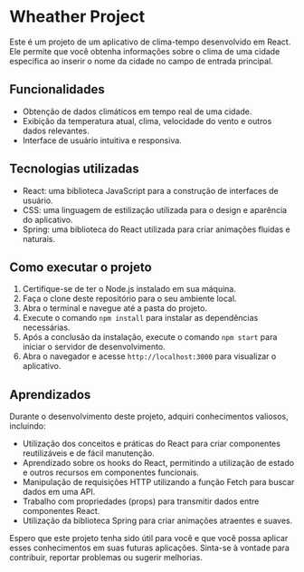 # Wheather Project

Este é um projeto de um aplicativo de clima-tempo desenvolvido em React. Ele permite que você obtenha informações sobre o clima de uma cidade específica ao inserir o nome da cidade no campo de entrada principal.

## Funcionalidades

- Obtenção de dados climáticos em tempo real de uma cidade.
- Exibição da temperatura atual, clima, velocidade do vento e outros dados relevantes.
- Interface de usuário intuitiva e responsiva.

## Tecnologias utilizadas

- React: uma biblioteca JavaScript para a construção de interfaces de usuário.
- CSS: uma linguagem de estilização utilizada para o design e aparência do aplicativo.
- Spring: uma biblioteca do React utilizada para criar animações fluidas e naturais.

## Como executar o projeto

1. Certifique-se de ter o Node.js instalado em sua máquina.
2. Faça o clone deste repositório para o seu ambiente local.
3. Abra o terminal e navegue até a pasta do projeto.
4. Execute o comando `npm install` para instalar as dependências necessárias.
5. Após a conclusão da instalação, execute o comando `npm start` para iniciar o servidor de desenvolvimento.
6. Abra o navegador e acesse `http://localhost:3000` para visualizar o aplicativo.

## Aprendizados

Durante o desenvolvimento deste projeto, adquiri conhecimentos valiosos, incluindo:

- Utilização dos conceitos e práticas do React para criar componentes reutilizáveis e de fácil manutenção.
- Aprendizado sobre os hooks do React, permitindo a utilização de estado e outros recursos em componentes funcionais.
- Manipulação de requisições HTTP utilizando a função Fetch para buscar dados em uma API.
- Trabalho com propriedades (props) para transmitir dados entre componentes React.
- Utilização da biblioteca Spring para criar animações atraentes e suaves.

Espero que este projeto tenha sido útil para você e que você possa aplicar esses conhecimentos em suas futuras aplicações. Sinta-se à vontade para contribuir, reportar problemas ou sugerir melhorias.
